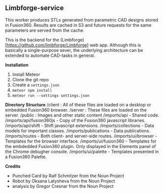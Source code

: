 **Limbforge-service**
----

This worker produces STLs generated from parametric CAD designs stored in Fusion360. Results are cached in S3 and future requests for the same parameters are served from the cache.

This is the backend for the (Limbforge)[https://github.com/limbforge/Limbforge] web app.  Although this is basically a single-purpose sever, the underlying architecture can be extended to automate CAD-tasks in general.

**Installation**
1. Install Meteor
2. Clone the git repo
3. Create a `settings.json`
3. `meteor npm install`
4. `meteor run --settings settings.json`

**Directory Structure**
/client : All of these files are loaded on a desktop or embedded Fusion360 browser.
/server : These files are loaded on the server.
/public : Images and other static content
/imports/api             - Shared code.
/imports/api/fusion360js - Copy of the Fusion360 javascript libraries.
/imports/api/shift       - Shift javascript extensions.
/imports/collections     - Data models for important classes.
/imports/publications    - Data publications.
/imports/routes          - Both client- and server-side routes.
/imports/ui/browser      - Templates for the browser interface.
/imports/ui/fusion360    - Templates for the embdedded Fusion360 plugin. Only displayed in the Elements panel of the Chrome debugher console.
/imports/ui/palette      - Templates presented in a Fusion360 Palette.


**Credits**

* Punched Card by Ralf Schmitzer from the Noun Project
* Robot by Oksana Latysheva from the Noun Project
* analysis by Gregor Cresnar from the Noun Project
